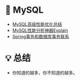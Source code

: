 # 💾 MySQL
* [MySQL高级性能优化总结](/notes/MySQL高级性能优化总结.md)
* [MySQL性能分析神器Explain](/notes/MySQL性能分析神器Explain.md)
* [Spring事务和数据库事务联系](/notes/Spring事务和数据库事务联系.md)
# 💡 总结
- 你知道的越多，你不知道的越多。
